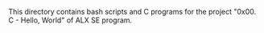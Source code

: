 
This directory contains bash scripts and C programs for the project "0x00. C - Hello, World"
of ALX SE program.
